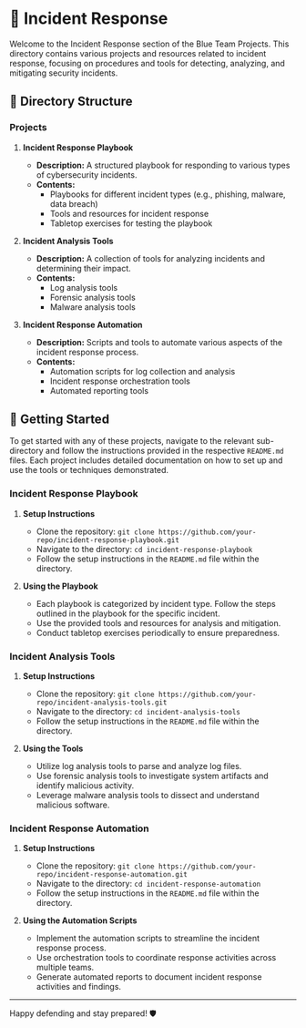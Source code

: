 # 🚨 Incident Response

Welcome to the Incident Response section of the Blue Team Projects. This directory contains various projects and resources related to incident response, focusing on procedures and tools for detecting, analyzing, and mitigating security incidents.

## 📁 Directory Structure

### Projects

1. **Incident Response Playbook**
   - **Description:** A structured playbook for responding to various types of cybersecurity incidents.
   - **Contents:**
     - Playbooks for different incident types (e.g., phishing, malware, data breach)
     - Tools and resources for incident response
     - Tabletop exercises for testing the playbook

2. **Incident Analysis Tools**
   - **Description:** A collection of tools for analyzing incidents and determining their impact.
   - **Contents:**
     - Log analysis tools
     - Forensic analysis tools
     - Malware analysis tools

3. **Incident Response Automation**
   - **Description:** Scripts and tools to automate various aspects of the incident response process.
   - **Contents:**
     - Automation scripts for log collection and analysis
     - Incident response orchestration tools
     - Automated reporting tools

## 🚀 Getting Started

To get started with any of these projects, navigate to the relevant sub-directory and follow the instructions provided in the respective `README.md` files. Each project includes detailed documentation on how to set up and use the tools or techniques demonstrated.

### Incident Response Playbook

1. **Setup Instructions**
   - Clone the repository: `git clone https://github.com/your-repo/incident-response-playbook.git`
   - Navigate to the directory: `cd incident-response-playbook`
   - Follow the setup instructions in the `README.md` file within the directory.

2. **Using the Playbook**
   - Each playbook is categorized by incident type. Follow the steps outlined in the playbook for the specific incident.
   - Use the provided tools and resources for analysis and mitigation.
   - Conduct tabletop exercises periodically to ensure preparedness.

### Incident Analysis Tools

1. **Setup Instructions**
   - Clone the repository: `git clone https://github.com/your-repo/incident-analysis-tools.git`
   - Navigate to the directory: `cd incident-analysis-tools`
   - Follow the setup instructions in the `README.md` file within the directory.

2. **Using the Tools**
   - Utilize log analysis tools to parse and analyze log files.
   - Use forensic analysis tools to investigate system artifacts and identify malicious activity.
   - Leverage malware analysis tools to dissect and understand malicious software.

### Incident Response Automation

1. **Setup Instructions**
   - Clone the repository: `git clone https://github.com/your-repo/incident-response-automation.git`
   - Navigate to the directory: `cd incident-response-automation`
   - Follow the setup instructions in the `README.md` file within the directory.

2. **Using the Automation Scripts**
   - Implement the automation scripts to streamline the incident response process.
   - Use orchestration tools to coordinate response activities across multiple teams.
   - Generate automated reports to document incident response activities and findings.

---

Happy defending and stay prepared! 🛡️
